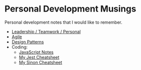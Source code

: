 # Personal Development Musings
Personal development notes that I would like to remember.

* [Leadership / Teamwork / Personal](leadership-teamwork/leadership-teamwork.md)
* [Agile](agile/agile.md)
* [Design Patterns](design-patterns/design-patterns.md)
* Coding:
  * [JavaScript Notes](coding/javascript-notes.md)
  * [My Jest Cheatsheet](coding/my-jest-cheatsheet.md)
  * [My Sinon Cheatsheet](coding/my-sinon-cheatsheet.md)

